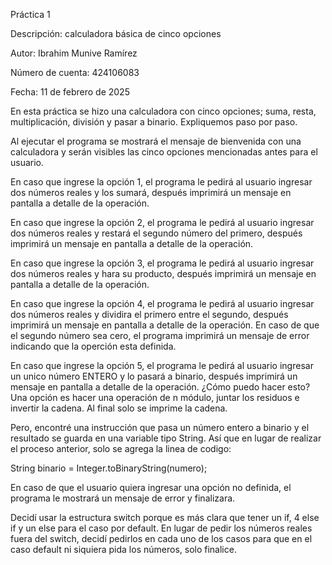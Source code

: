 Práctica 1

Descripción: calculadora básica de cinco opciones

Autor: Ibrahim Munive Ramírez

Número de cuenta: 424106083

Fecha: 11 de febrero de 2025

En esta práctica se hizo una calculadora con cinco opciones; suma, resta, multiplicación, división y pasar a binario.
Expliquemos paso por paso. 


Al ejecutar el programa se mostrará el mensaje de bienvenida con una calculadora y serán visibles las cinco opciones 
mencionadas antes para el usuario. 

En caso que ingrese la opción 1, el programa le pedirá al usuario ingresar dos números reales y los sumará, después
imprimirá un mensaje en pantalla a detalle de la operación.

En caso que ingrese la opción 2, el programa le pedirá al usuario ingresar dos números reales y restará el segundo número
del primero, después imprimirá un mensaje en pantalla a detalle de la operación.

En caso que ingrese la opción 3, el programa le pedirá al usuario ingresar dos números reales y hara su producto, después
imprimirá un mensaje en pantalla a detalle de la operación.

En caso que ingrese la opción 4, el programa le pedirá al usuario ingresar dos números reales y dividira el primero entre
el segundo, después imprimirá un mensaje en pantalla a detalle de la operación. En caso de que el segundo número sea cero,
el programa imprimirá un mensaje de error indicando que la operción esta definida.  

En caso que ingrese la opción 5, el programa le pedirá al usuario ingresar un unico número ENTERO y lo pasará a binario,
después imprimirá un mensaje en pantalla a detalle de la operación. ¿Cómo puedo hacer esto? Una opción es hacer una operación 
de n módulo, juntar los residuos e invertir la cadena. Al final solo se imprime la cadena.

Pero, encontré una instrucción que pasa un número entero a binario y el resultado se guarda en una
variable tipo String. Así que en lugar de realizar el proceso anterior, solo se agrega la linea de codigo: 

String binario = Integer.toBinaryString(numero); 


En caso de que el usuario quiera ingresar una opción no definida, el programa le mostrará un mensaje de error y finalizara. 

Decidí usar la estructura switch porque es más clara que tener un if, 4 else if y un else para el caso por default.
En lugar de pedir los números reales fuera del switch, decidí pedirlos en cada uno de los casos para que en el caso default 
ni siquiera pida los números, solo finalice.
